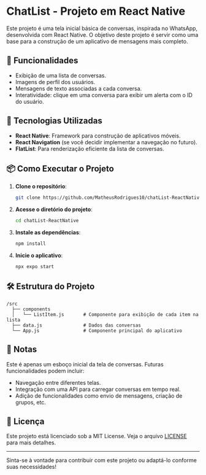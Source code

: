 
# ChatList - Projeto em React Native

Este projeto é uma tela inicial básica de conversas, inspirada no WhatsApp, desenvolvida com React Native. O objetivo deste projeto é servir como uma base para a construção de um aplicativo de mensagens mais completo.

## 📱 Funcionalidades

- Exibição de uma lista de conversas.
- Imagens de perfil dos usuários.
- Mensagens de texto associadas a cada conversa.
- Interatividade: clique em uma conversa para exibir um alerta com o ID do usuário.

## 🚀 Tecnologias Utilizadas

- **React Native**: Framework para construção de aplicativos móveis.
- **React Navigation** (se você decidir implementar a navegação no futuro).
- **FlatList**: Para renderização eficiente da lista de conversas.

## 📦 Como Executar o Projeto

1. **Clone o repositório**:
   ```bash
   git clone https://github.com/MatheusRodrigues10/chatList-ReactNative.git
   ```
   
2. **Acesse o diretório do projeto**:
   ```bash
   cd chatList-ReactNative
   ```

3. **Instale as dependências**:
   ```bash
   npm install
   ```

4. **Inicie o aplicativo**:
   ```bash
   npx expo start
   ```

## 🛠️ Estrutura do Projeto

```
/src
  ├── components
  │   └── ListItem.js       # Componente para exibição de cada item na lista
  ├── data.js               # Dados das conversas
  └── App.js                # Componente principal do aplicativo
```

## 📌 Notas

Este é apenas um esboço inicial da tela de conversas. Futuras funcionalidades podem incluir:

- Navegação entre diferentes telas.
- Integração com uma API para carregar conversas em tempo real.
- Adição de funcionalidades como envio de mensagens, criação de grupos, etc.

## 📄 Licença

Este projeto está licenciado sob a MIT License. Veja o arquivo [LICENSE](LICENSE) para mais detalhes.

---

Sinta-se à vontade para contribuir com este projeto ou adaptá-lo conforme suas necessidades!
